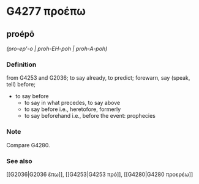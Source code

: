 # G4277 προέπω

## proépō

_(pro-ep'-o | proh-EH-poh | proh-A-poh)_

### Definition

from G4253 and G2036; to say already, to predict; forewarn, say (speak, tell) before; 

- to say before
  - to say in what precedes, to say above
  - to say before i.e., heretofore, formerly
  - to say beforehand i.e., before the event: prophecies

### Note

Compare G4280.

### See also

[[G2036|G2036 ἔπω]], [[G4253|G4253 πρό]], [[G4280|G4280 προερέω]]
